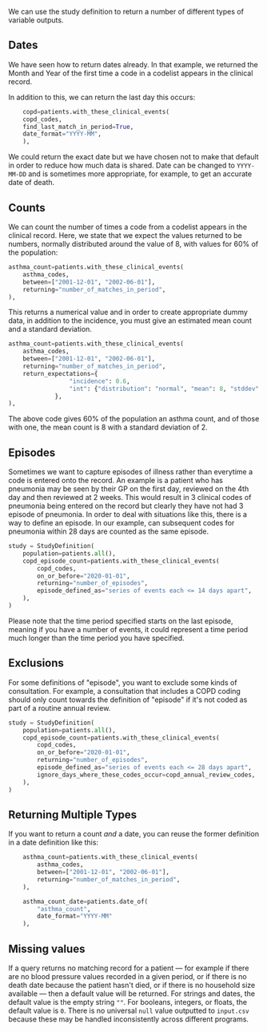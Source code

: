 We can use the study definition to return a number of different types of variable outputs. 

## Dates

We have seen how to return dates already. In that example, we returned the Month and Year of the first time a code in 
a codelist appears in the clinical record. 

In addition to this, we can return the last day this occurs:

```py 
    copd=patients.with_these_clinical_events(
    copd_codes,
    find_last_match_in_period=True,
    date_format="YYYY-MM",
    ),
```

We could return the exact date but we have chosen not to make that default in order to reduce how much data is shared. 
Date can be changed to `YYYY-MM-DD` and is sometimes more appropriate, for example, to get an accurate date of death. 

## Counts

We can count the number of times a code from a codelist appears  in the clinical record. Here, we state that 
we expect the values returned to be numbers, normally distributed around the value of 8, with values for 60% of 
the population:

```py
asthma_count=patients.with_these_clinical_events(
    asthma_codes,
    between=["2001-12-01", "2002-06-01"],
    returning="number_of_matches_in_period",
),
```
         
This returns a numerical value and in order to create appropriate dummy data, in addition to the incidence, you must 
give an estimated mean count and a standard deviation.

```py
asthma_count=patients.with_these_clinical_events(
    asthma_codes,
    between=["2001-12-01", "2002-06-01"],
    returning="number_of_matches_in_period",
    return_expectations={
                 "incidence": 0.6,
                 "int": {"distribution": "normal", "mean": 8, "stddev": 2},
             },
),
```

The above code gives 60% of the population an asthma count, and of those with one, the mean count is 8 with a standard 
deviation of 2. 
                                                                                        
## Episodes 

Sometimes we want to capture episodes of illness rather than everytime a code is entered onto the record. An example is
a patient who has pneumonia may be seen by their GP on the first day, reviewed on the 4th day and then reviewed at 2 weeks. 
This would result in 3 clinical codes of pneumonia being entered on the record but clearly they have not had 
3 episode of pneumonia. In order to deal with situations like this, there is a way to define an episode. In our example, 
can subsequent codes for pneumonia within 28 days are counted as the same episode. 

```py
study = StudyDefinition(
    population=patients.all(),
    copd_episode_count=patients.with_these_clinical_events(
        copd_codes,
        on_or_before="2020-01-01",
        returning="number_of_episodes",
        episode_defined_as="series of events each <= 14 days apart",
    ),
)
```

Please note that the time period specified starts on the last episode, meaning if you have a number of events, it 
could represent a time period much longer than the time period you have specified. 

## Exclusions 

For some definitions of "episode", you want to exclude some kinds of
consultation. For example, a consultation that includes a COPD coding
should only count towards the definition of "episode" if it's not
coded as part of a routine annual review. 


```py
study = StudyDefinition(
    population=patients.all(),
    copd_episode_count=patients.with_these_clinical_events(
        copd_codes,
        on_or_before="2020-01-01",
        returning="number_of_episodes",
        episode_defined_as="series of events each <= 28 days apart",
        ignore_days_where_these_codes_occur=copd_annual_review_codes,
    ),
)
```

## Returning Multiple Types

If you want to return a count *and* a date, you can reuse the former
definition in a date definition like this:

```py
    asthma_count=patients.with_these_clinical_events(
        asthma_codes,
        between=["2001-12-01", "2002-06-01"],
        returning="number_of_matches_in_period",
    ),

    asthma_count_date=patients.date_of(
        "asthma_count", 
        date_format="YYYY-MM"
    ),
```

## Missing values

If a query returns no matching record for a patient &mdash; for example if there are no blood pressure values 
recorded in a given period, or if there is no death date because the patient hasn't died, or if 
there is no household size available &mdash; then a default value will be returned. For strings and dates, 
the default value is the empty string `""`. For booleans, integers, or floats, the default value is `0`. 
There is no universal `null` value outputted to `input.csv` because these may be handled inconsistently across 
different programs.